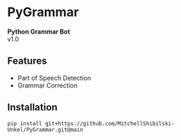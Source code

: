 # PyGrammar
**Python Grammar Bot** <br />
v1.0

## Features
- Part of Speech Detection
- Grammar Correction

## Installation
`pip install git+https://github.com/MitchellShibilski-Unkel/PyGrammar.git@main` 
